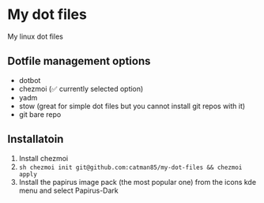 # My dot files
My linux dot files

## Dotfile management options
- dotbot
- chezmoi (✅ currently selected option)
- yadm
- stow (great for simple dot files but you cannot install git repos with it)
- git bare repo

## Installatoin
1. Install chezmoi
2. ```sh chezmoi init git@github.com:catman85/my-dot-files && chezmoi apply```
3. Install the papirus image pack (the most popular one) from the icons kde menu and select Papirus-Dark
